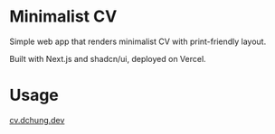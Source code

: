 # Minimalist CV

Simple web app that renders minimalist CV with print-friendly layout.

Built with Next.js and shadcn/ui, deployed on Vercel.

# Usage

[cv.dchung.dev](cv.dchung.dev)
